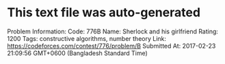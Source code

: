 # This text file was auto-generated

Problem Information:
Code: 776B
Name: Sherlock and his girlfriend
Rating: 1200
Tags: constructive algorithms, number theory
Link: https://codeforces.com/contest/776/problem/B
Submitted At: 2017-02-23 21:09:56 GMT+0600 (Bangladesh Standard Time)